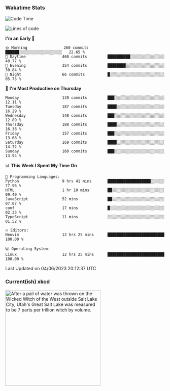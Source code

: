 ### Wakatime Stats
<!--START_SECTION:waka-->
![Code Time](http://img.shields.io/badge/Code%20Time-1%2C735%20hrs%202%20mins-blue)

![Lines of code](https://img.shields.io/badge/From%20Hello%20World%20I%27ve%20Written-699.2%20thousand%20lines%20of%20code-blue)

**I'm an Early 🐤** 

```text
🌞 Morning                260 commits         ██████░░░░░░░░░░░░░░░░░░░   22.65 % 
🌆 Daytime                468 commits         ██████████░░░░░░░░░░░░░░░   40.77 % 
🌃 Evening                354 commits         ████████░░░░░░░░░░░░░░░░░   30.84 % 
🌙 Night                  66 commits          █░░░░░░░░░░░░░░░░░░░░░░░░   05.75 % 
```
📅 **I'm Most Productive on Thursday** 

```text
Monday                   139 commits         ███░░░░░░░░░░░░░░░░░░░░░░   12.11 % 
Tuesday                  187 commits         ████░░░░░░░░░░░░░░░░░░░░░   16.29 % 
Wednesday                148 commits         ███░░░░░░░░░░░░░░░░░░░░░░   12.89 % 
Thursday                 188 commits         ████░░░░░░░░░░░░░░░░░░░░░   16.38 % 
Friday                   157 commits         ███░░░░░░░░░░░░░░░░░░░░░░   13.68 % 
Saturday                 169 commits         ████░░░░░░░░░░░░░░░░░░░░░   14.72 % 
Sunday                   160 commits         ███░░░░░░░░░░░░░░░░░░░░░░   13.94 % 
```


📊 **This Week I Spent My Time On** 

```text
💬 Programming Languages: 
Python                   9 hrs 41 mins       ███████████████████░░░░░░   77.96 % 
HTML                     1 hr 10 mins        ██░░░░░░░░░░░░░░░░░░░░░░░   09.40 % 
JavaScript               52 mins             ██░░░░░░░░░░░░░░░░░░░░░░░   07.07 % 
conf                     17 mins             █░░░░░░░░░░░░░░░░░░░░░░░░   02.33 % 
TypeScript               11 mins             ░░░░░░░░░░░░░░░░░░░░░░░░░   01.52 % 

🔥 Editors: 
Neovim                   12 hrs 25 mins      █████████████████████████   100.00 % 

💻 Operating System: 
Linux                    12 hrs 25 mins      █████████████████████████   100.00 % 
```


 Last Updated on 04/06/2023 20:12:37 UTC
<!--END_SECTION:waka-->

### Current(ish) xkcd
<a id="xkcd-a" title="After a pail of water was thrown on the Wicked Witch of the West outside Salt Lake City, Utah's Great Salt Lake was measured to be 7 parts per trillion witch by volume." href="https://www.xkcd.com" target="_blank">
        <img align="center" id="xkcd-img" src="https://imgs.xkcd.com/comics/drainage_basins.png" alt="After a pail of water was thrown on the Wicked Witch of the West outside Salt Lake City, Utah's Great Salt Lake was measured to be 7 parts per trillion witch by volume." height=300 />
</a>

